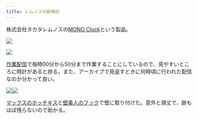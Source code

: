 ```yaml
---
title: レムノスの掛時計
---
```

株式会社タカタレムノスの[MONO Clock](https://www.amazon.co.jp/dp/B004UIT8BK)という製品。

![](https://lh6.googleusercontent.com/KBiH246xTTG8eRIt9vdCgWqZd8WOPVBow_-JR5bcbEZ_L8t6mQSSNVZKnsm1llTuDYEoAthTrzHjk7OipwUU5KURY4_3SOQJZwtjezRAHUke2ckMzWV7Fd1GPAvzrAqsdXMldnJOLbd7HJ4KI27d8Q)

![](https://lh4.googleusercontent.com/BjIXlUbSWoD_3bCjhxyVjlUmUtWosN1KMYIkmL3mciIVCtQCEN7_7rNGR5yWs2YNpX0iLbdvfiYbeiNRcPpkJALhIpWDhALulA_3UjOWJq22YcKp8hvqytz_odccg3sHBooYKt0lOJAlz7MHUD_V3Q)

[作業配信](https://www.youtube.com/channel/UC5s-KpSDGzxWPWNv94PnJHw)で毎時00分から50分まで作業することにしているので、見やすいところに時計があると捗る。また、アーカイブで見返すときに何時頃に行われた配信なのか分かって良い。

![](https://lh4.googleusercontent.com/VRkK03CoUEQfxdEU09ZchVQZePIUvhongt_7GnIlpqcy6Lev03t9NvZM8fi_CgU8BmW_kPAiz5brsJYd4tJYiNfdrWKAjy-jqHwsCOle5_4AmH6JiZH_gvAGmGx-HV24SlGRgktM2fMFI6ZdGxs4yQ)![](https://lh6.googleusercontent.com/Lf0E7jjw03yJFahbQb7Vd7runGw287FryTdTK8VDjlDZg_7WDm0qlmP0fGMSaShgsitxB7b7WHd-aoXkrJVhUS_atwfDCdoi4Kn8_gkSK_6aX0GlOLDwj7SivlDV1OGVzQpVGLCrnz4mrWDhLyFnxw)

[マックスのホッチキス](https://www.amazon.co.jp/dp/B000O9WRWG)と[壁美人のフック](https://www.amazon.co.jp/dp/B00CU78TDG)で壁に取り付けた。意外と頑丈で、跡もほぼ残らないので助かる。

